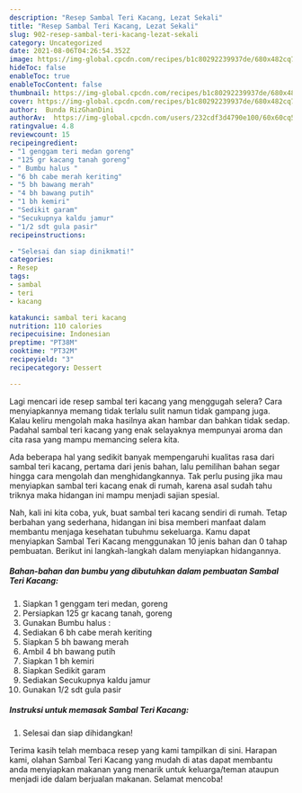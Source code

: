 ```yaml
---
description: "Resep Sambal Teri Kacang, Lezat Sekali"
title: "Resep Sambal Teri Kacang, Lezat Sekali"
slug: 902-resep-sambal-teri-kacang-lezat-sekali
category: Uncategorized
date: 2021-08-06T04:26:54.352Z
image: https://img-global.cpcdn.com/recipes/b1c80292239937de/680x482cq70/sambal-teri-kacang-foto-resep-utama.jpg
hideToc: false
enableToc: true
enableTocContent: false
thumbnail: https://img-global.cpcdn.com/recipes/b1c80292239937de/680x482cq70/sambal-teri-kacang-foto-resep-utama.jpg
cover: https://img-global.cpcdn.com/recipes/b1c80292239937de/680x482cq70/sambal-teri-kacang-foto-resep-utama.jpg
author:  Bunda RizGhanDini
authorAv:  https://img-global.cpcdn.com/users/232cdf3d4790e100/60x60cq50/avatar.jpg
ratingvalue: 4.8
reviewcount: 15
recipeingredient:
- "1 genggam teri medan goreng"
- "125 gr kacang tanah goreng"
- " Bumbu halus "
- "6 bh cabe merah keriting"
- "5 bh bawang merah"
- "4 bh bawang putih"
- "1 bh kemiri"
- "Sedikit garam"
- "Secukupnya kaldu jamur"
- "1/2 sdt gula pasir"
recipeinstructions:

- "Selesai dan siap dinikmati!"
categories:
- Resep
tags:
- sambal
- teri
- kacang

katakunci: sambal teri kacang 
nutrition: 110 calories
recipecuisine: Indonesian
preptime: "PT38M"
cooktime: "PT32M"
recipeyield: "3"
recipecategory: Dessert

---
```



Lagi mencari ide resep sambal teri kacang yang menggugah selera? Cara menyiapkannya memang tidak terlalu sulit namun tidak gampang juga. Kalau keliru mengolah maka hasilnya akan hambar dan bahkan tidak sedap. Padahal sambal teri kacang yang enak selayaknya mempunyai aroma dan cita rasa yang mampu memancing selera kita.




Ada beberapa hal yang sedikit banyak mempengaruhi kualitas rasa dari sambal teri kacang, pertama dari jenis bahan, lalu pemilihan bahan segar hingga cara mengolah dan menghidangkannya. Tak perlu pusing jika mau menyiapkan sambal teri kacang enak di rumah, karena asal sudah tahu triknya maka hidangan ini mampu menjadi sajian spesial.


Nah, kali ini kita coba, yuk, buat sambal teri kacang sendiri di rumah. Tetap berbahan yang sederhana, hidangan ini bisa memberi manfaat dalam membantu menjaga kesehatan tubuhmu sekeluarga. Kamu dapat menyiapkan Sambal Teri Kacang menggunakan 10 jenis bahan dan 0 tahap pembuatan. Berikut ini langkah-langkah dalam menyiapkan hidangannya.

<!--inarticleads1-->

##### Bahan-bahan dan bumbu yang dibutuhkan dalam pembuatan Sambal Teri Kacang:

1. Siapkan 1 genggam teri medan, goreng
1. Persiapkan 125 gr kacang tanah, goreng
1. Gunakan  Bumbu halus :
1. Sediakan 6 bh cabe merah keriting
1. Siapkan 5 bh bawang merah
1. Ambil 4 bh bawang putih
1. Siapkan 1 bh kemiri
1. Siapkan Sedikit garam
1. Sediakan Secukupnya kaldu jamur
1. Gunakan 1/2 sdt gula pasir




<!--inarticleads2-->

##### Instruksi untuk memasak Sambal Teri Kacang:


1. Selesai dan siap dihidangkan!



Terima kasih telah membaca resep yang kami tampilkan di sini. Harapan kami, olahan Sambal Teri Kacang yang mudah di atas dapat membantu anda menyiapkan makanan yang menarik untuk keluarga/teman ataupun menjadi ide dalam berjualan makanan. Selamat mencoba!
